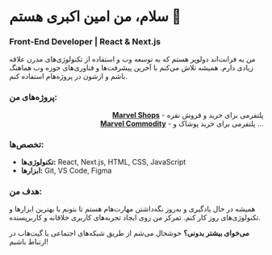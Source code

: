 # سلام، من امین اکبری هستم 👋

### Front-End Developer | React & Next.js

من یه فرانت‌اند دولوپر هستم که به توسعه وب و استفاده از تکنولوژی‌های مدرن علاقه زیادی دارم. همیشه تلاش می‌کنم با آخرین پیشرفت‌ها و فناوری‌های حوزه وب هماهنگ باشم و ازشون در پروژه‌هام استفاده کنم.

### پروژه‌های من:

<p align="right">
  <a href="https://marvelshops.com/"><strong>Marvel Shops</strong></a> - پلتفرمی برای خرید و فروش نقره<br>
  <a href="https://marvelcommodity.com/"><strong>Marvel Commodity</strong></a> - پلتفرمی برای خرید پوشاک و ...
</p>

### تخصص‌ها:

- **تکنولوژی‌ها:** React, Next.js, HTML, CSS, JavaScript
- **ابزارها:** Git, VS Code, Figma

### هدف من:
همیشه در حال یادگیری و به‌روز نگه‌داشتن مهارت‌هام هستم تا بتونم با بهترین ابزارها و تکنولوژی‌های روز کار کنم. تمرکز من روی ایجاد تجربه‌های کاربری خلاقانه و کاربرپسنده.

**می‌خوای بیشتر بدونی؟** خوشحال می‌شم از طریق شبکه‌های اجتماعی یا گیت‌هاب در ارتباط باشیم!
